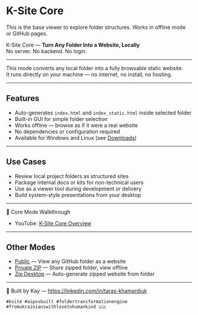 # K-Site Core

This is the base viewer to explore folder structures. Works in offline mode or GitHub pages.  

K-Site Core — **Turn Any Folder Into a Website, Locally**  
No server. No backend. No login.

---

This mode converts any local folder into a fully browsable static website.  
It runs directly on your machine — no internet, no install, no hosting.

---

## Features

- Auto-generates `index.html` and `index_static.html` inside selected folder  
- Built-in GUI for simple folder selection  
- Works offline — browse as if it were a real website  
- No dependencies or configuration required  
- Available for Windows and Linux (see [Downloads](https://tk51.github.io/k-site-portal/download/index.html))  

---

## Use Cases

- Review local project folders as structured sites  
- Package internal docs or kits for non-technical users  
- Use as a viewer tool during development or delivery  
- Build system-style presentations from your desktop

---

🎥 Core Mode Walkthrough  
- YouTube: [K-Site Core Overview](https://youtu.be/29NjvdTVO-g)

---

## Other Modes

- [Public](https://tk51.github.io/k-site-portal/methods/ks-01-public-viewer.html) — View any GitHub folder as a website  
- [Private ZIP](https://tk51.github.io/k-site-portal/methods/ks-02-private-viewer.html) — Share zipped folder, view offline  
- [Zip Desktop](https://tk51.github.io/k-site-portal/methods/ks-04-zip-viewer.html) — Auto-generate zipped website from folder

---

📎 Built by Kay — https://linkedin.com/in/taras-khamardiuk  

`#ksite #aiposbuilt #foldertransformationengine #fromukrainianswithlovetohumankind 🇺🇦`
